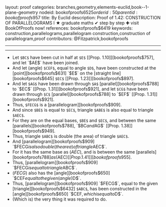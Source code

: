 layout: proof
categories: branches,geometry,elements-euclid,book--1-plane-geometry
nodeid: bookofproofs$6525
orderid: 50
parentid: bookofproofs$957
title: By Euclid
description:  Proof of 1.42: CONSTRUCTION OF PARALLELOGRAMS I &#9733; graduate maths &#10004; step by step &#10010; visit BookOfProofs now!
references: bookofproofs$6419
keywords: construction,parallelograms,parallelogram construction,construction of parallelogram,proof
contributors: @Fitzpatrick,bookofproofs

---


---



* Let `$BC$` have been cut in half at `$E$` [[Prop. 1.10]][bookofproofs$757], and let `$AE$` have been joined.
* And let (angle) `$CEF$`, equal to angle `$D$`, have been constructed at the [point][bookofproofs$631] `$E$` on the [straight line][bookofproofs$645] `$EC$` [[Prop. 1.23]][bookofproofs$897].
* And let `$AG$` have been drawn through `$A$` [parallel][bookofproofs$788] to `$EC$` [[Prop. 1.31]][bookofproofs$921], and let `$CG$` have been drawn through `$C$` [parallel][bookofproofs$788] to `$EF$` [[Prop. 1.31]][bookofproofs$921].
* Thus, `$FECG$` is a [parallelogram][bookofproofs$909].
* And since `$BE$` is equal to `$EC$`, triangle `$ABE$` is also equal to triangle `$AEC$`.
* For they are on the equal bases, `$BE$` and `$EC$`, and between the same [parallels][bookofproofs$788], `$BC$` and `$AG$` [[Prop. 1.38]][bookofproofs$949].
* Thus, triangle `$ABC$` is double (the area) of triangle `$AEC$`.
* And [parallelogram][bookofproofs$909] `$FECG$` is also double (the area) of triangle `$AEC$`.
* For it has the same base as ($AEC$), and is between the same [parallels][bookofproofs$788] as ($AEC$) [[Prop. 1.41]][bookofproofs$955].
* Thus, [parallelogram][bookofproofs$909] `$FECG$` is equal to triangle `$ABC$`.
* ($FECG$) also has the [angle][bookofproofs$650] `$CEF$` equal to the given (angle) `$D$`.
* Thus, [parallelogram][bookofproofs$909] `$FECG$`, equal to the given [triangle][bookofproofs$6432] `$ABC$`, has been constructed in the [angle][bookofproofs$650] `$CEF$`, which is equal to `$D$`.
* (Which is) the very thing it was required to do.
